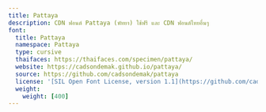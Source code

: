 ```yaml
---
title: Pattaya
description: CDN ฟอนต์ Pattaya (พัทยา) ใช้ฟรี และ CDN ฟอนต์ไทยอื่นๆ
font:
  title: Pattaya
  namespace: Pattaya
  type: cursive
  thaifaces: https://thaifaces.com/specimen/pattaya/
  website: https://cadsondemak.github.io/pattaya/
  source: https://github.com/cadsondemak/pattaya
  license: '[SIL Open Font License, version 1.1](https://github.com/cadsondemak/pattaya/blob/master/OFL.txt)'
  weight:
    weight: [400]
---
```


<div></div>
